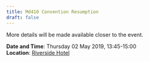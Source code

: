 ```yaml
---
title: Md410 Convention Resumption
draft: false
---
```


More details will be made available closer to the event.

**Date and Time**: Thursday 02 May 2019, 13:45-15:00 \
**Location**: [Riverside Hotel](/venue)

